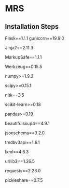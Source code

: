 # MRS

## Installation Steps
Flask==1.1.1
gunicorn==19.9.0

Jinja2==2.11.3

MarkupSafe==1.1.1

Werkzeug==0.15.5

numpy>=1.9.2

scipy>=0.15.1

nltk==3.5

scikit-learn>=0.18

pandas>=0.19

beautifulsoup4==4.9.1

jsonschema==3.2.0

tmdbv3api==1.6.1

lxml==4.6.3

urllib3==1.26.5

requests==2.23.0

pickleshare==0.7.5
